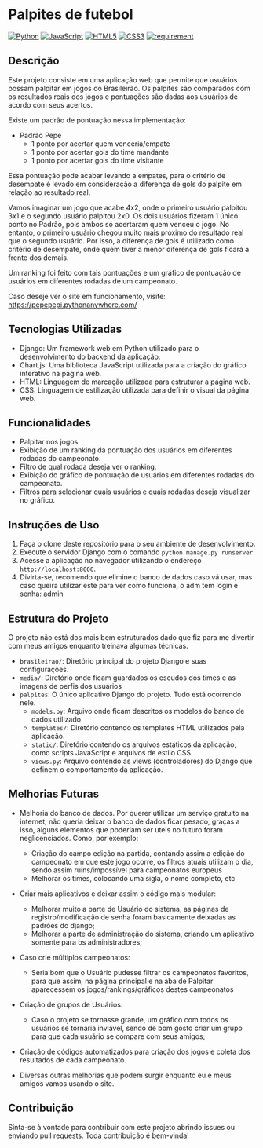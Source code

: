 # Palpites de futebol

[![Python](https://img.shields.io/badge/Python-3776AB?style=for-the-badge&logo=python&logoColor=white)](https://www.python.org)
[![JavaScript](https://img.shields.io/badge/javascript-%23323330.svg?style=for-the-badge&logo=javascript&logoColor=%23F7DF1E)](https://developer.mozilla.org/pt-BR/docs/Web/JavaScript)
[![HTML5](https://img.shields.io/badge/HTML5-E34F26?style=for-the-badge&logo=html5&logoColor=white)](https://developer.mozilla.org/pt-BR/docs/Web/HTML)
[![CSS3](https://img.shields.io/badge/CSS3-1572B6?style=for-the-badge&logo=css3&logoColor=white)](https://developer.mozilla.org/pt-BR/docs/Web/CSS)
[![requirement](https://img.shields.io/badge/Framework-Django-darkgreen)](https://www.djangoproject.com)


## Descrição

Este projeto consiste em uma aplicação web que permite que usuários possam palpitar em jogos do Brasileirão. Os palpites são comparados com os resultados reais dos jogos e pontuações são dadas aos usuários de acordo com seus acertos.

Existe um padrão de pontuação nessa implementação:

* Padrão Pepe
    * 1 ponto por acertar quem venceria/empate
    * 1 ponto por acertar gols do time mandante
    * 1 ponto por acertar gols do time visitante
  
Essa pontuação pode acabar levando a empates, para o critério de desempate é levado em consideração a diferença de gols do palpite em relação ao resultado real.

Vamos imaginar um jogo que acabe 4x2, onde o primeiro usuário palpitou 3x1 e o segundo usuário palpitou 2x0. Os dois usuários fizeram 1 único ponto no Padrão, pois ambos só acertaram quem venceu o jogo. No entanto, o primeiro usuário chegou muito mais próximo do resultado real que o segundo usuário. Por isso, a diferença de gols é utilizado como critério de desempate, onde quem tiver a menor diferença de gols ficará a frente dos demais.

Um ranking foi feito com tais pontuações e um gráfico de pontuação de usuários em diferentes rodadas de um campeonato.

Caso deseje ver o site em funcionamento, visite: https://pepepepi.pythonanywhere.com/

## Tecnologias Utilizadas

- Django: Um framework web em Python utilizado para o desenvolvimento do backend da aplicação.
- Chart.js: Uma biblioteca JavaScript utilizada para a criação do gráfico interativo na página web.
- HTML: Linguagem de marcação utilizada para estruturar a página web.
- CSS: Linguagem de estilização utilizada para definir o visual da página web.

## Funcionalidades

- Palpitar nos jogos.
- Exibição de um ranking da pontuação dos usuários em diferentes rodadas do campeonato.
- Filtro de qual rodada deseja ver o ranking.
- Exibição do gráfico de pontuação de usuários em diferentes rodadas do campeonato.
- Filtros para selecionar quais usuários e quais rodadas deseja visualizar no gráfico.

## Instruções de Uso

1. Faça o clone deste repositório para o seu ambiente de desenvolvimento.
2. Execute o servidor Django com o comando `python manage.py runserver`.
3. Acesse a aplicação no navegador utilizando o endereço `http://localhost:8000`.
4. Divirta-se, recomendo que elimine o banco de dados caso vá usar, mas caso queira utilizar este para ver como funciona, o adm tem login e senha: admin

## Estrutura do Projeto

O projeto não está dos mais bem estruturados dado que fiz para me divertir com meus amigos enquanto treinava algumas técnicas.

- `brasileirao/`: Diretório principal do projeto Django e suas configurações.
- `media/`: Diretório onde ficam guardados os escudos dos times e as imagens de perfis dos usuários
- `palpites`: O único aplicativo Django do projeto. Tudo está ocorrendo nele.
  - `models.py`: Arquivo onde ficam descritos os modelos do banco de dados utilizado
  - `templates/`: Diretório contendo os templates HTML utilizados pela aplicação.
  - `static/`: Diretório contendo os arquivos estáticos da aplicação, como scripts JavaScript e arquivos de estilo CSS.
  - `views.py`: Arquivo contendo as views (controladores) do Django que definem o comportamento da aplicação.

## Melhorias Futuras

- Melhoria do banco de dados. Por querer utilizar um serviço gratuito na internet, não queria deixar o banco de dados ficar pesado, graças a isso, alguns elementos que poderiam ser uteis no futuro foram neglicenciados. Como, por exemplo:
  - Criação do campo edição na partida, contando assim a edição do campeonato em que este jogo ocorre, os filtros atuais utilizam o dia, sendo assim ruins/impossível para campeonatos europeus
  - Melhorar os times, colocando uma sigla, o nome completo, etc
- Criar mais aplicativos e deixar assim o código mais modular:
  - Melhorar muito a parte de Usuário do sistema, as páginas de registro/modificação de senha foram basicamente deixadas as padrões do django;
  - Melhorar a parte de administração do sistema, criando um aplicativo somente para os administradores;
- Caso crie múltiplos campeonatos:
  - Seria bom que o Usuário pudesse filtrar os campeonatos favoritos, para que assim, na página principal e na aba de Palpitar aparecessem os jogos/rankings/gráficos destes campeonatos
- Criação de grupos de Usuários:
  - Caso o projeto se tornasse grande, um gráfico com todos os usuários se tornaria inviável, sendo de bom gosto criar um grupo para que cada usuário se compare com seus amigos;
- Criação de códigos automatizados para criação dos jogos e coleta dos resultados de cada campeonato.

- Diversas outras melhorias que podem surgir enquanto eu e meus amigos vamos usando o site.

## Contribuição

Sinta-se à vontade para contribuir com este projeto abrindo issues ou enviando pull requests. Toda contribuição é bem-vinda!

